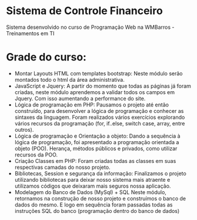 # Sistema de Controle Financeiro
Sistema desenvolvido no curso de Programação Web na WMBarros - Treinamentos em TI

# Grade do curso:
 - Montar Layouts HTML com templates bootstrap: Neste módulo serão montados todo o html da área administrativa.
 - JavaScript e Jquery: A partir do momento que todas as páginas já foram criadas, neste módulo aprendemos a validar todos os campos em Jquery. Com isso aumentando a performance do site.
 - Lógica de programação em PHP: Pausamos o projeto até então construído, para desenvolver a lógica de programação e conhecer as sintaxes da linguagem. Foram realizados vários exercícios
explorando vários recursos da programação (for, if..else, switch case, array, entre outros).
 - Lógica de programação e Orientação a objeto: Dando a sequência à lógica de programação, foi apresentado a programação orientada a objeto (POO). Herança, métodos públicos e privados, como utilizar recursos da POO.
 - Criação Classes em PHP: Foram criadas todas as classes em suas respectivas camadas do nosso projeto.
 - Bibliotecas, Session e segurança da informação: Finalizamos o projeto utilizando bibliotecas para deixar nosso sistema mais atraente e utilizamos códigos que deixaram mais seguros nossa
aplicação.
 - Modelagem do Banco de Dados (MySql) + SQL Neste módulo, retornamos na construção de nosso projeto e construímos o banco de dados do mesmo. E logo em sequência foram passadas todas as instruções SQL do banco (programação dentro do banco de dados)
